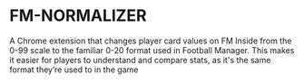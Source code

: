 # FM-NORMALIZER
A Chrome extension that changes player card values on FM Inside from the 0-99 scale to the familiar 0-20 format used in Football Manager. This makes it easier for players to understand and compare stats, as it's the same format they’re used to in the game
